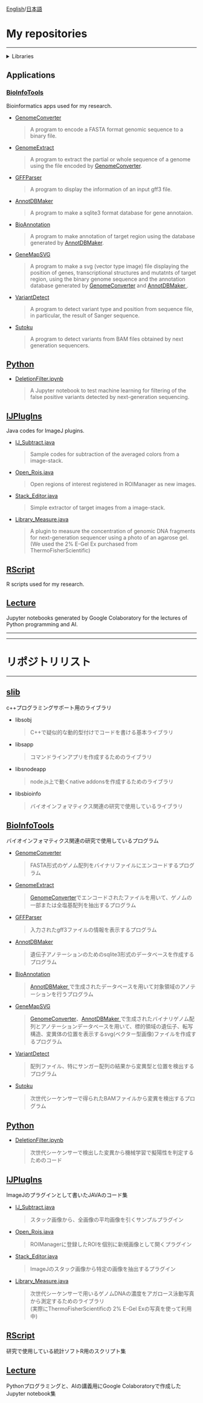 [English](#My-repositories)/[日本語](#リポジトリリスト)   

# My repositories
---
<details>
<summary>Libraries</summary>
[slib](https://github.com/YujiSue/slib)
Libraries for supporting c++ coding.  

* libsobj  
  > A basic library to use a psuedo dynamic typing codes in C++.
  
* libsapp  
  > A library to make command line applicaitions.  

* libsbioinfo  
  > A library used for my bioinformatics research. 

</details>

## Applications
### [BioInfoTools](https://github.com/YujiSue/BioInfoTools)
Bioinformatics apps used for my research.

* [GenomeConverter](https://github.com/YujiSue/BioInfoTools/tree/master/GenomeConverter)

  > A program to encode a FASTA format genomic sequence to a binary file.

* [GenomeExtract](https://github.com/YujiSue/BioInfoTools/tree/master/GenomeExtract)

  > A program to extract the partial or whole sequence of a genome using the file encoded by [GenomeConverter](https://github.com/YujiSue/GenomeConverter).

* [GFFParser](https://github.com/YujiSue/BioInfoTools/tree/master/GFFParser)

  > A program to display the information of an input gff3 file.

* [AnnotDBMaker ](https://github.com/YujiSue/BioInfoTools/tree/master/AnnotDBMaker)

  > A program to make a sqlite3 format database for gene annotaion.

* [BioAnnotation](https://github.com/YujiSue/BioInfoTools/tree/master/BioAnnotation)

  > A program to make annotation of target region using the database generated by [AnnotDBMaker](https://github.com/YujiSue/BioInfoTools/tree/master/AnnotDBMaker).

* [GeneMapSVG](https://github.com/YujiSue/BioInfoTools/tree/master/GeneMapSVG)

  > A program to make a svg (vector type image) file displaying the position of genes, transcriptional structures and mutatnts of target region, using the binary genome sequence and the annotation database generated by [GenomeConverter](https://github.com/YujiSue/GenomeConverter) and [AnnotDBMaker ](https://github.com/YujiSue/BioInfoTools/tree/master/AnnotDBMaker).

* [VariantDetect](https://github.com/YujiSue/BioInfoTools/tree/master/VariantDetect)

  > A program to detect variant type and position from sequence file, in particular, the result of Sanger sequence.

* [Sutoku](https://github.com/YujiSue/Sutoku)

  > A program to detect variants from BAM files obtained by next generation sequencers.

## [Python](https://github.com/YujiSue/python)

* [DeletionFilter.ipynb](https://github.com/YujiSue/python/blob/master/DeletionFilter.ipynb)  
  
  > A Jupyter notebook to test machine learning for filtering of the false positive variants detected by next-generation sequencing.

## [IJPlugIns](https://github.com/YujiSue/IJPlugIns)

Java codes for ImageJ plugins.

* [IJ_Subtract.java](https://github.com/YujiSue/IJPlugIns/blob/master/IJ_Subtract.java)  

  > Sample codes for subtraction of the averaged colors from a image-stack.  
  
* [Open_Rois.java](https://github.com/YujiSue/IJPlugIns/blob/master/Open_Rois.java)  

  > Open regions of interest registered in ROIManager as new images.

* [Stack_Editor.java](https://github.com/YujiSue/IJPlugIns/blob/master/Stack_Editor.java)  
  
  > Simple extractor of target images from a image-stack.  

* [Library_Measure.java](https://github.com/YujiSue/IJPlugIns/blob/master/Library_Measure.java)  

  > A plugin to measure the concentration of genomic DNA fragments for next-generation sequencer using a photo of an agarose gel.  
  (We used the 2% E-Gel Ex purchased from ThermoFisherScientific)

## [RScript](https://github.com/YujiSue/RScript)

R scripts used for my research.

## [Lecture](https://github.com/YujiSue/Lecture)

  Jupyter notebooks generated by Google Colaboratory for the lectures of Python programming and AI.

---
---

# リポジトリリスト 
---

## [slib](https://github.com/YujiSue/slib)

c++プログラミングサポート用のライブラリ  

* libsobj  
  > C++で疑似的な動的型付けでコードを書ける基本ライブラリ
  
* libsapp  
  > コマンドラインアプリを作成するためのライブラリ  

* libsnodeapp  
  > node.js上で動くnative addonsを作成するためのライブラリ  

* libsbioinfo  
  > バイオインフォマティクス関連の研究で使用しているライブラリ 

## [BioInfoTools](https://github.com/YujiSue/BioInfoTools)
バイオインフォマティクス関連の研究で使用しているプログラム

* [GenomeConverter](https://github.com/YujiSue/GenomeConverter)

  > FASTA形式のゲノム配列をバイナリファイルにエンコードするプログラム

* [GenomeExtract](https://github.com/YujiSue/BioInfoTools/tree/master/GenomeExtract)

  > [GenomeConverter](https://github.com/YujiSue/GenomeConverter)でエンコードされたファイルを用いて、ゲノムの一部または全塩基配列を抽出するプログラム


* [GFFParser](https://github.com/YujiSue/BioInfoTools/tree/master/GFFParser)

  > 入力されたgff3ファイルの情報を表示するプログラム

* [AnnotDBMaker ](https://github.com/YujiSue/BioInfoTools/tree/master/AnnotDBMaker)

  > 遺伝子アノテーションのためのsqlite3形式のデータベースを作成するプログラム

* [BioAnnotation](https://github.com/YujiSue/BioAnnotation)

  > [AnnotDBMaker ](https://github.com/YujiSue/BioInfoTools/tree/master/AnnotDBMaker)で生成されたデータベースを用いて対象領域のアノテーションを行うプログラム

* [GeneMapSVG](https://github.com/YujiSue/BioInfoTools/tree/master/GeneMapSVG)

  > [GenomeConverter](https://github.com/YujiSue/GenomeConverter)、[AnnotDBMaker ](https://github.com/YujiSue/BioInfoTools/tree/master/AnnotDBMaker)で生成されたバイナリゲノム配列とアノテーションデータベースを用いて、標的領域の遺伝子、転写構造、変異体の位置を表示するsvg(ベクター型画像)ファイルを作成するプログラム

* [VariantDetect](https://github.com/YujiSue/BioInfoTools/tree/master/VariantDetect)

  > 配列ファイル、特にサンガー配列の結果から変異型と位置を検出するプログラム

* [Sutoku](https://github.com/YujiSue/Sutoku)

  > 次世代シーケンサーで得られたBAMファイルから変異を検出するプログラム

## [Python](https://github.com/YujiSue/python)

* [DeletionFilter.ipynb](https://github.com/YujiSue/python/blob/master/DeletionFilter.ipynb)  
  
  > 次世代シーケンサーで検出した変異から機械学習で擬陽性を判定するためのコード

## [IJPlugIns](https://github.com/YujiSue/IJPlugIns)

ImageJのプラグインとして書いたJAVAのコード集

* [IJ_Subtract.java](https://github.com/YujiSue/IJPlugIns/blob/master/IJ_Subtract.java)  

  > スタック画像から、全画像の平均画像を引くサンプルプラグイン  
  
* [Open_Rois.java](https://github.com/YujiSue/IJPlugIns/blob/master/Open_Rois.java)  

  > ROIManagerに登録したROIを個別に新規画像として開くプラグイン

* [Stack_Editor.java](https://github.com/YujiSue/IJPlugIns/blob/master/Stack_Editor.java)  
  
  > ImageJのスタック画像から特定の画像を抽出するプラグイン  

* [Library_Measure.java](https://github.com/YujiSue/IJPlugIns/blob/master/Library_Measure.java)  

  > 次世代シーケンサーで用いるゲノムDNAの濃度をアガロース泳動写真から測定するためのライブラリ  
  (実際にThermoFisherScientificの 2% E-Gel Exの写真を使って利用中)

## [RScript](https://github.com/YujiSue/RScript)

研究で使用している統計ソフトR用のスクリプト集

## [Lecture](https://github.com/YujiSue/Lecture)

  Pythonプログラミングと、AIの講義用にGoogle Colaboratoryで作成したJupyter notebook集

